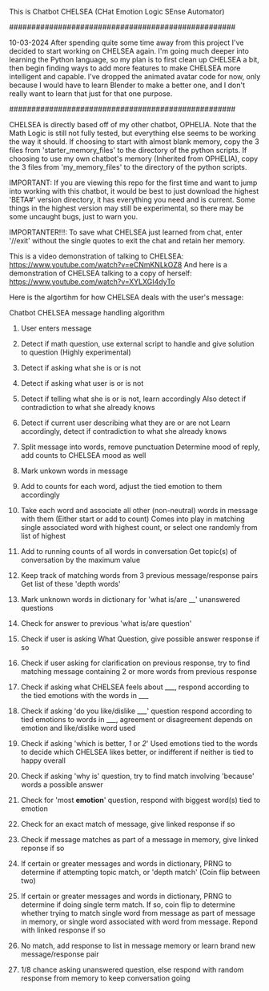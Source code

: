This is Chatbot CHELSEA (CHat Emotion Logic SEnse Automator)

###################################################

10-03-2024
After spending quite some time away from this project I've decided to start working on CHELSEA again. I'm going much deeper into learning the Python language, so my plan is to first clean up CHELSEA a bit, then
begin finding ways to add more features to make CHELSEA more intelligent and capable. I've dropped the animated avatar code for now, only because I would have to learn Blender to make a better one, and I
don't really want to learn that just for that one purpose. 

###################################################

CHELSEA is directly based off of my other chatbot, OPHELIA.
Note that the Math Logic is still not fully tested, but everything else seems to be working the way it should.
If choosing to start with almost blank memory, copy the 3 files from 'starter_memory_files' to the directory of the python scripts.
If choosing to use my own chatbot's memory (Inherited from OPHELIA), copy the 3 files from 'my_memory_files' to the directory of the python scripts.

IMPORTANT: If you are viewing this repo for the first time and want to jump into working with this chatbot, it would be best to just download the highest 'BETA#' version directory, it has everything you need and is current. Some things in the highest version may still be experimental, so there may be some uncaught bugs, just to warn you.

IMPORTANTER!!!: To save what CHELSEA just learned from chat, enter '//exit' without the single quotes to exit the chat and retain her memory.

This is a video demonstration of talking to CHELSEA: https://www.youtube.com/watch?v=eCNmKNLkOZ8
And here is a demonstration of CHELSEA talking to a copy of herself: https://www.youtube.com/watch?v=XYLXGI4dyTo





Here is the algortihm for how CHELSEA deals with the user's message:


  

 Chatbot CHELSEA message handling algorithm 

 1. User enters message

 2. Detect if math question, use external script to handle
 and give solution to question (Highly experimental)

 3. Detect if asking what she is or is not

 4. Detect if asking what user is or is not

 5. Detect if telling what she is or is not, learn accordingly
 Also detect if contradiction to what she already knows

 6. Detect if current user describing what they are or are not
 Learn accordingly, detect if contradiction to what she already knows

 7. Split message into words, remove punctuation
 Determine mood of reply, add counts to CHELSEA mood as well

 8. Mark unkown words in message

 9. Add to counts for each word, adjust the tied emotion to them accordingly

 10. Take each word and associate all other (non-neutral) words in message 
 with them (Either start or add to count)
 Comes into play in matching single associated word with highest count, or select
 one randomly from list of highest

 11. Add to running counts of all words in conversation
 Get topic(s) of conversation by the maximum value

 12. Keep track of matching words from 3 previous message/response pairs
 Get list of these 'depth words'

 13. Mark unknown words in dictionary for 'what is/are __' unanswered questions

 14. Check for answer to previous 'what is/are question'

 15. Check if user is asking What Question, give possible answer response if so

 16. Check if user asking for clarification on previous response,
 try to find matching message containing 2 or more words from
 previous response

 17. Check if asking what CHELSEA feels about ___,
 respond according to the tied emotions with the words in ___

 18. Check if asking 'do you like/dislike ___' question
 respond according to tied emotions to words in ___,
 agreement or disagreement depends on emotion and like/dislike
 word used

 19. Check if asking 'which is better, _1_ or _2_'
 Used emotions tied to the words to decide which CHELSEA likes better,
 or indifferent if neither is tied to happy overall

 20. Check if asking 'why is' question, try to find match involving
 'because' words a possible answer
 
 21. Check for 'most __emotion__' question, respond with biggest word(s) tied to emotion

 22. Check for an exact match of message, give linked response if so

 23. Check if message matches as part of a message in memory,
 give linked reponse if so

 24. If certain  or greater messages and words in dictionary, PRNG to
 determine if attempting topic match, or 'depth match' (Coin flip between two) 

 25. If certain  or greater messages and words in dictionary, PRNG to
 determine if doing single term match. If so, coin flip to determine whether
 trying to match single word from message as part of message in memory,
 or single word associated with word from message. Repond with linked 
 response if so

 26. No match, add response to list in message memory or learn brand new message/response pair

 27. 1/8 chance asking unanswered question, else respond with random response from memory to keep conversation going
  
